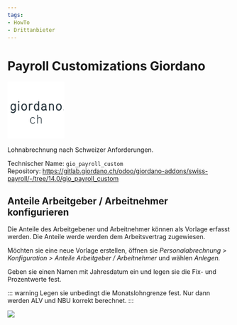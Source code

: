 ```yaml
---
tags:
- HowTo
- Drittanbieter
---
```


# Payroll Customizations Giordano
![](assets/odoo_icon_gioardano.png)

Lohnabrechnung nach Schweizer Anforderungen.

Technischer Name: `gio_payroll_custom`\
Repository: <https://gitlab.giordano.ch/odoo/giordano-addons/swiss-payroll/-/tree/14.0/gio_payroll_custom>

## Anteile Arbeitgeber / Arbeitnehmer konfigurieren

Die Anteile des Arbeitgebener und Arbeitnehmer können als Vorlage erfasst werden. Die Anteile werde werden dem Arbeitsvertrag zugewiesen.

Möchten sie eine neue Vorlage erstellen, öffnen sie *Personalabrechnung > Konfiguration > Anteile Arbeitgeber / Arbeitnehmer* und wählen *Anlegen.*

Geben sie einen Namen mit Jahresdatum ein und legen sie die Fix- und Prozentwerte fest.

::: warning
Legen sie unbedingt die Monatslohngrenze fest. Nur dann werden ALV und NBU korrekt berechnet.
:::

![](assets/Pesonalabrechnung%20Anteile%20Arbeitnehmer%20Arbeitgebener.png)